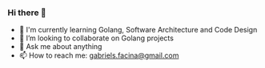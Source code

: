 ### Hi there 👋

- 🌱 I'm currently learning Golang, Software Architecture and Code Design
- 👯 I’m looking to collaborate on Golang projects
- 💬 Ask me about anything
- 📫 How to reach me: gabriels.facina@gmail.com
